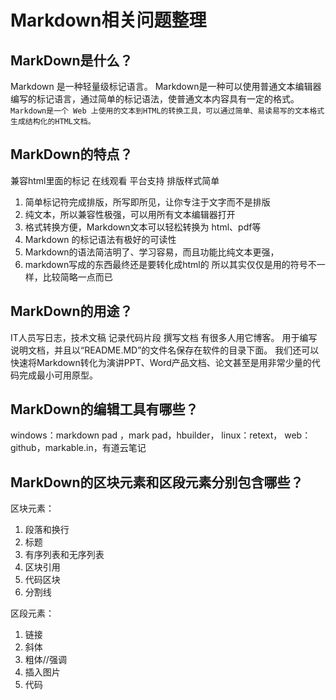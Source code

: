 # Markdown相关问题整理
## MarkDown是什么？

Markdown 是一种轻量级标记语言。
Markdown是一种可以使用普通文本编辑器编写的标记语言，通过简单的标记语法，使普通文本内容具有一定的格式。
 
`Markdown是一个 Web 上使用的文本到HTML的转换工具，可以通过简单、易读易写的文本格式生成结构化的HTML文档。`
 
## MarkDown的特点？
兼容html里面的标记 在线观看 平台支持 排版样式简单

1. 简单标记符完成排版，所写即所见，让你专注于文字而不是排版
2. 纯文本，所以兼容性极强，可以用所有文本编辑器打开
3. 格式转换方便，Markdown文本可以轻松转换为 html、pdf等
4. Markdown 的标记语法有极好的可读性
5. Markdown的语法简洁明了、学习容易，而且功能比纯文本更强，
6. markdown写成的东西最终还是要转化成html的  所以其实仅仅是用的符号不一样，比较简略一点而已
## MarkDown的用途？
IT人员写日志，技术文稿 记录代码片段 撰写文档
有很多人用它博客。
用于编写说明文档，并且以“README.MD”的文件名保存在软件的目录下面。
我们还可以快速将Markdown转化为演讲PPT、Word产品文档、论文甚至是用非常少量的代码完成最小可用原型。


## MarkDown的编辑工具有哪些？

windows：markdown pad ，mark pad，hbuilder，
linux：retext，
web：github，markable.in，有道云笔记

## MarkDown的区块元素和区段元素分别包含哪些？

区块元素：
1. 段落和换行
2. 标题
3. 有序列表和无序列表
4. 区块引用
5. 代码区块
6. 分割线

区段元素：
1. 链接
2. 斜体
3. 粗体//强调
4. 插入图片
5. 代码
